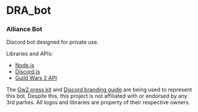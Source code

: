 # DRA_bot
### Alliance Bot

Discord bot designed for private use.

Libraries and APIs:
- [Node.js](https://nodejs.org/en/about/)
- [Discord.js](https://discord.js.org/#/)
- [Guild Wars 2 API](https://wiki.guildwars2.com/wiki/API:Main)

The [Gw2 press kit](https://www.guildwars2.com/en/media/asset-kit/) and [Discord branding guide](https://discord.com/branding) are being used to represent this bot. Despite this, this project is not affiliated with or endorsed by any 3rd parties. All logos and libraries are property of their respective owners.